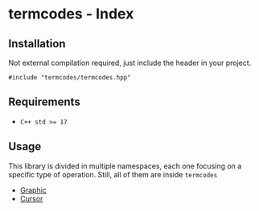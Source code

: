 # termcodes - Index
## Installation
Not external compilation required, just include the header in your project.

`#include "termcodes/termcodes.hpp"`

## Requirements
- `C++ std >= 17`

## Usage
This library is divided in multiple namespaces, each one focusing on a specific type of operation. Still, all of them are inside `termcodes`
- [Graphic](graphic.md)
- [Cursor](cursor.md)